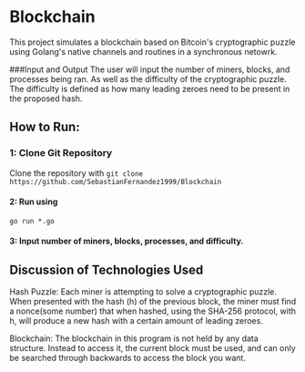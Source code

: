 # Blockchain
This project simulates a blockchain based on Bitcoin's cryptographic puzzle using Golang's native channels and routines in a synchronous netowrk.

###Input and Output
The user will input the number of miners, blocks, and processes being ran. As well as the difficulty of the cryptographic puzzle. The difficulty is defined as how many leading zeroes need to be present in the proposed hash.

How to Run:
----

### 1: Clone Git Repository

Clone the repository with `git clone https://github.com/SebastianFernandez1999/Blockchain`

#### 2: Run using 
`go run *.go`

#### 3: Input number of miners, blocks, processes, and difficulty.

Discussion of Technologies Used
---
Hash Puzzle: Each miner is attempting to solve a cryptographic puzzle.
When presented with the hash (h) of the previous block, the miner must find a nonce(some number) that when hashed, using the SHA-256 protocol, with h, will produce a new hash with a certain amount of leading zeroes.

Blockchain: The blockchain in this program is not held by any data structure. Instead to access it, the current block must be used, and can only be searched through backwards to access the block you want.  

